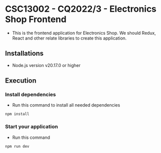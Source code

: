 # CSC13002 - CQ2022/3 - Electronics Shop Frontend
- This is the frontend application for Electronics Shop. We should Redux, React and other relate libraries to create this application.
## Installations
- Node.js version v20.17.0 or higher

## Execution
### Install dependencies
- Run this command to install all needed dependencies

```bash
npm install
```

### Start your application
- Run this command
```bash
npm run dev
```
